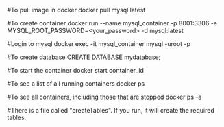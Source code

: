 #To pull image in docker
docker pull mysql:latest

#To create container 
docker run --name mysql_container -p 8001:3306 -e MYSQL_ROOT_PASSWORD=<your_password> -d mysql:latest

#Login to mysql
docker exec -it mysql_container mysql -uroot -p

#To create database
CREATE DATABASE mydatabase;

#To start the container
docker start container_id

#To see a list of all running containers
docker ps 

#To see all containers, including those that are stopped
docker ps -a

#There is a file called "createTables". If you run, it will create the required tables. 